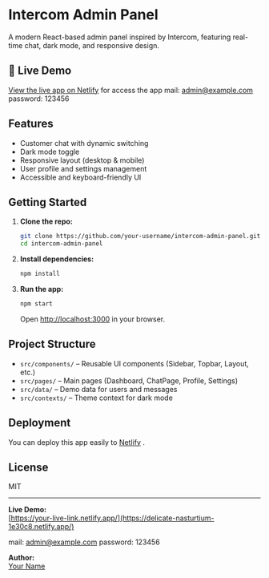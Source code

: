 # Intercom Admin Panel

A modern React-based admin panel inspired by Intercom, featuring real-time chat, dark mode, and responsive design.

## 🚀 Live Demo

[View the live app on Netlify](https://delicate-nasturtium-1e30c8.netlify.app/) <!-- Replace with your actual Netlify/Vercel link -->
for access the app 
mail: admin@example.com
password: 123456
## Features

- Customer chat with dynamic switching
- Dark mode toggle
- Responsive layout (desktop & mobile)
- User profile and settings management
- Accessible and keyboard-friendly UI

## Getting Started

1. **Clone the repo:**

   ```sh
   git clone https://github.com/your-username/intercom-admin-panel.git
   cd intercom-admin-panel
   ```

2. **Install dependencies:**

   ```sh
   npm install
   ```

3. **Run the app:**
   ```sh
   npm start
   ```
   Open [http://localhost:3000](http://localhost:3000) in your browser.

## Project Structure

- `src/components/` – Reusable UI components (Sidebar, Topbar, Layout, etc.)
- `src/pages/` – Main pages (Dashboard, ChatPage, Profile, Settings)
- `src/data/` – Demo data for users and messages
- `src/contexts/` – Theme context for dark mode

## Deployment

You can deploy this app easily to [Netlify](https://www.netlify.com/) .

## License

MIT

---

**Live Demo:**  
[https://your-live-link.netlify.app/](https://delicate-nasturtium-1e30c8.netlify.app/)

mail: admin@example.com
password: 123456<!-- Replace with your actual Netlify/Vercel link -->

**Author:**  
[Your Name](https://github.com/man58ish)
